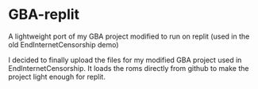 # GBA-replit
A lightweight port of my GBA project modified to run on replit (used in the old EndInternetCensorship demo)

I decided to finally upload the files for my modified GBA project used in EndInternetCensorship.
It loads the roms directly from github to make the project light enough for replit.
